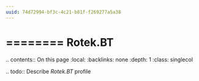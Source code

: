 ```yaml
---
uuid: 74d72994-bf3c-4c21-b81f-f269277a5a38
---
```



========
Rotek.BT
========

.. contents:: On this page
    :local:
    :backlinks: none
    :depth: 1
    :class: singlecol

.. todo::
    Describe *Rotek.BT* profile

